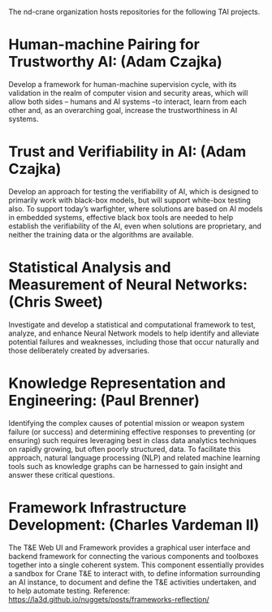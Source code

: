 The nd-crane organization hosts repositories for the following TAI projects.

# Human-machine Pairing for Trustworthy AI: (Adam Czajka)
Develop a framework for human-machine supervision cycle, with its validation in the realm of computer vision and security areas, which will allow both sides – humans and AI systems –to interact, learn from each other and, as an overarching goal, increase the trustworthiness in AI systems.

# Trust and Verifiability in AI: (Adam Czajka)
Develop an approach for testing the verifiability of AI, which is designed to primarily work with black-box models, but will support white-box testing also. To support today’s warfighter, where solutions are based on AI models in embedded systems, effective black box tools are needed to help establish the verifiability of the AI, even when solutions are proprietary, and neither the training data or the algorithms are available.

# Statistical Analysis and Measurement of Neural Networks: (Chris Sweet)
Investigate and develop a statistical and computational framework to test, analyze, and enhance Neural Network models to help identify and alleviate potential failures and weaknesses, including those that occur naturally and those deliberately created by adversaries. 

# Knowledge Representation and Engineering: (Paul Brenner)

Identifying the complex causes of potential mission or weapon system failure (or success) and determining effective responses to preventing (or ensuring) such requires leveraging best in class data analytics techniques on rapidly growing, but often poorly structured, data. To facilitate this approach, natural language processing (NLP) and related machine learning tools such as knowledge graphs can be harnessed to gain insight and answer these critical questions.       

# Framework Infrastructure Development: (Charles Vardeman II)
The T&E Web UI and Framework provides a graphical user interface and backend framework for connecting the various components and toolboxes together into a single coherent system.  This component essentially provides a sandbox for Crane T&E to interact with, to define information surrounding an AI instance, to document and define the T&E activities undertaken, and to help automate testing. Reference: https://la3d.github.io/nuggets/posts/frameworks-reflection/
 
